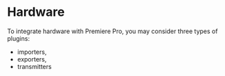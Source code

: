 # Hardware

To integrate hardware with Premiere Pro, you may consider three types of plugins:

- importers,
- exporters,
- transmitters
